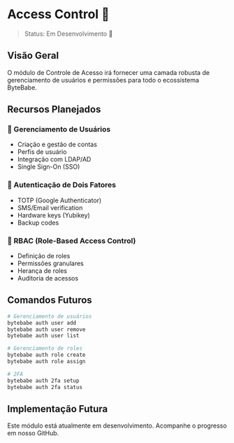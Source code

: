 # Access Control 🔑

> Status: Em Desenvolvimento 🚧

## Visão Geral

O módulo de Controle de Acesso irá fornecer uma camada robusta de gerenciamento de usuários e permissões para todo o ecossistema ByteBabe.

## Recursos Planejados

### 👥 Gerenciamento de Usuários
- Criação e gestão de contas
- Perfis de usuário
- Integração com LDAP/AD
- Single Sign-On (SSO)

### 🔐 Autenticação de Dois Fatores
- TOTP (Google Authenticator)
- SMS/Email verification
- Hardware keys (Yubikey)
- Backup codes

### 👮 RBAC (Role-Based Access Control)
- Definição de roles
- Permissões granulares
- Herança de roles
- Auditoria de acessos

## Comandos Futuros

```bash
# Gerenciamento de usuários
bytebabe auth user add
bytebabe auth user remove
bytebabe auth user list

# Gerenciamento de roles
bytebabe auth role create
bytebabe auth role assign

# 2FA
bytebabe auth 2fa setup
bytebabe auth 2fa status
```

## Implementação Futura

Este módulo está atualmente em desenvolvimento. Acompanhe o progresso em nosso GitHub.